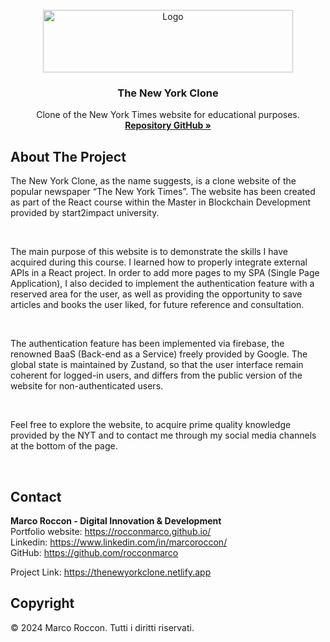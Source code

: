 <br />
<div id="readme-top" align="center">
  <a href="https://countitup.netlify.app">
    <img src="src/img/nyt-logo" alt="Logo" width="400" height="100">
  </a>

<h3 align="center">The New York Clone</h3>

  <p align="center">
    Clone of the New York Times website for educational purposes.
    <br />
    <a href="https://github.com/rocconmarco/nyt-clone"><strong>Repository GitHub »</strong></a>
    <br />
  </p>
</div>

## About The Project

The New York Clone, as the name suggests, is a clone website of the popular newspaper “The New York Times”. The website has been created as part of the React course within the Master in Blockchain Development provided by start2impact university.

<br>

The main purpose of this website is to demonstrate the skills I have acquired during this course. I learned how to properly integrate external APIs in a React project. In order to add more pages to my SPA (Single Page Application), I also decided to implement the authentication feature with a reserved area for the user, as well as providing the opportunity to save articles and books the user liked, for future reference and consultation.

<br>

The authentication feature has been implemented via firebase, the renowned BaaS (Back-end as a Service) freely provided by Google. The global state is maintained by Zustand, so that the user interface remain coherent for logged-in users, and differs from the public version of the website for non-authenticated users.

<br>

Feel free to explore the website, to acquire prime quality knowledge provided by the NYT and to contact me through my social media channels at the bottom of the page.

<br>

## Contact

<b>Marco Roccon - Digital Innovation & Development</b><br>
Portfolio website: https://rocconmarco.github.io/<br>
Linkedin: https://www.linkedin.com/in/marcoroccon/<br>
GitHub: https://github.com/rocconmarco

Project Link: https://thenewyorkclone.netlify.app


## Copyright

© 2024 Marco Roccon. Tutti i diritti riservati.

